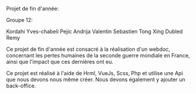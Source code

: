 Projet de fin d'année:

Groupe 12:

Kordahi Yves-chabeli
Pejic Andrija
Valentin Sebastien
Tong Xing
Dubled Remy

Ce projet de fin d'année est consacré à la réalisation d'un webdoc, concernant les pertes humaines de la seconde
guerre mondiale en France, ainsi que l'impact que ces dernières ont eu.

Ce projet est réalisé à l'aide de Hrml, VueJs, Scss, Php et utilise une Api que nous devons nous même créer.
Nous devons également y ajouter un back-office.
